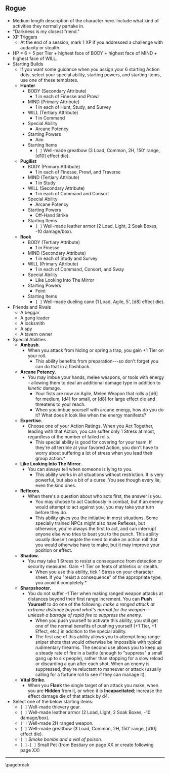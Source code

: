 ## Rogue

- Medium length description of the character here. Include what kind of activities they normally partake in.
- "Darkness is my closest friend."
- XP Triggers
    - At the end of a session, mark 1 XP if you addressed a challenge with audacity or stealth.
- HP = 6 + 5 per Tier + highest face of BODY + highest face of MIND + highest face of WILL.
- Starting Builds
    - If you want some guidance when you assign your 6 starting Action dots, select your special ability, starting powers, and starting items, use one of these templates.
    - **Hunter**
        - BODY (Secondary Attribute)
            - 1 in each of Finesse and Prowl
        - MIND (Primary Attribute)
            - 1 in each of Hunt, Study, and Survey
        - WILL (Tertiary Attribute)
            - 1 in Command
        - Special Ability
            - Arcane Potency
        - Starting Powers
            - Aim
        - Starting Items
            - `[ ]` Well-made greatbow (3 Load, Common, 2H, 150' range, [d10] effect die).
    - **Pugilist**
        - BODY (Primary Attribute)
            - 1 in each of Finesse, Prowl, and Traverse
        - MIND (Tertiary Attribute)
            - 1 in Study
        - WILL (Secondary Attribute)
            - 1 in each of Command and Consort
        - Special Ability
            - Arcane Potency
        - Starting Powers
            - Off-Hand Strike
        - Starting Items
            - `[ ]` Well-made leather armor (2 Load, Light, 2 Soak Boxes, -10 damage/box).
    - **Rook**
        - BODY (Tertiary Attribute)
            - 1 in Finesse
        - MIND (Secondary Attribute)
            - 1 in each of Study and Survey
        - WILL (Primary Attribute)
            - 1 in each of Command, Consort, and Sway
        - Special Ability
            - Like Looking Into The Mirror
        - Starting Powers
            - Feint
        - Starting Items
            - `[ ]` Well-made dueling cane (1 Load, Agile, 5', [d8] effect die).
- Friends and Rivals
    - A beggar
    - A gang leader
    - A locksmith
    - A spy
    - A tavern owner
- Special Abilities
    - **Ambush.**
        - When you attack from hiding or spring a trap, you gain +1 Tier on your roll.
            - This ability benefits from preparation---so don't forget you can do that in a flashback.
    - **Arcane Potency.**
        - You may imbue your hands, melee weapons, or tools with energy - allowing them to deal an additional damage type in addition to *kinetic* damage.
            - Your fists are now an Agile, Melee Weapon that rolls a [d6] for medium, [d4] for small, or [d8] for large effect die and threatens to your reach.
            - When you imbue yourself with arcane energy, how do you do it? What does it look like when the energy manifests?
    - **Expertise.**
        - Choose one of your Action Ratings. When you Act Together, leading with that Action, you can suffer only 1 Stress at most, regardless of the number of failed rolls.
            - This special ability is good for covering for your team. If they're all terrible at your favored Action, you don't have to worry about suffering a lot of stress when you lead their group action.*
    - **Like Looking Into The Mirror.**
        - You can always tell when someone is lying to you.
            - This ability works in all situations without restriction. It is very powerful, but also a bit of a curse. You see though every lie, even the kind ones.
    - **Reflexes.**
        - When there's a question about who acts first, the answer is you.
            - You may choose to act Cautiously in combat, but if an enemy would attempt to act against you, you may take your turn before they do.
            - This ability gives you the initiative in most situations. Some specially trained NPCs might also have Reflexes, but otherwise, you're always the first to act, and can interrupt anyone else who tries to beat you to the punch. This ability usually doesn't negate the need to make an action roll that you would otherwise have to make, but it may improve your position or effect.
    - **Shadow.**
        - You may take 1 Stress to resist a consequence from detection or security measures. Gain +1 Tier on feats of athletics or stealth.
            - When you use this ability, tick 1 Stress on your character sheet. If you "resist a consequence" of the appropriate type, you avoid it completely.*
    - **Sharpshooter.**
        - You do not suffer -1 Tier when making ranged weapon attacks at distances beyond their first range increment. You can **Push Yourself** to do one of the following: *make a ranged attack at extreme distance beyond what's normal for the weapon---unleash a barrage of rapid fire to suppress the enemy.*
            - When you push yourself to activate this ability, you still get one of the normal benefits of pushing yourself (+1 Tier, +1 Effect, etc.) in addition to the special ability.
            - The first use of this ability allows you to attempt long-range sniper shots that would otherwise be impossible with typical rudimentary firearms. The second use allows you to keep up a steady rate of fire in a battle (enough to "suppress" a small gang up to six people), rather than stopping for a slow reload or discarding a gun after each shot. When an enemy is suppressed, they're reluctant to maneuver or attack (usually calling for a fortune roll to see if they can manage it).
    - **Vital Strike.**
        - When you **Flank** the single target of an attack you make, when you are **Hidden** from it, or when it is **Incapacitated**; increase the effect damage die of that attack by d4.
- Select one of the below starting items:
    - `[ ]` Well-made thievery gear.
    - `[ ]` Well-made leather armor (2 Load, Light, 2 Soak Boxes, -10 damage/box).
    - `[ ]` Well-made 2H ranged weapon.
    - `[ ]` Well-made greatbow (3 Load, Common, 2H, 150' range, [d10] effect die).
    - `[ ]` *Smoke bombs and a vial of poison.*
    - `[ ]-[ ]` Small Pet (from Bestiary on page XX or create following page XX)

* * * * * * * * * * * * * * * * * * * * * * * * * * * * * * * * * * * * * * * *

\pagebreak
